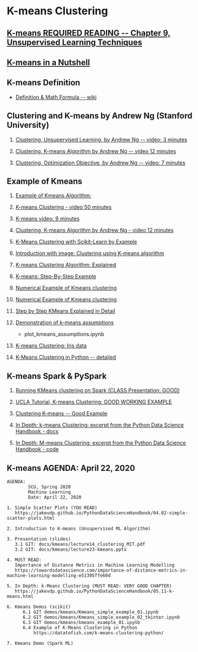 # K-means Clustering

## [K-means REQUIRED READING -- Chapter 9, Unsupervised Learning Techniques](https://www.amazon.com/Hands-Machine-Learning-Scikit-Learn-TensorFlow-ebook/dp/B07XGF2G87/ref=sr_1_3)

## [K-means in a Nutshell](./K-means-in-a-nutshell.md)

## K-means Definition

* [Definition & Math Formula -- wiki](https://en.wikipedia.org/wiki/K-means_clustering)

## Clustering and K-means by Andrew Ng (Stanford University)

1. [Clustering, Unsupervised Learning, by Andrew Ng -- video: 3 minutes](https://www.youtube.com/watch?v=Ev8YbxPu_bQ)

2. [Clustering, K-means Algorithm by Andrew Ng -- video 12 minutes](https://www.youtube.com/watch?v=hDmNF9JG3lo)

3. [Clustering, Optimization Objective, by Andrew Ng -- video: 7 minutes](https://www.youtube.com/watch?v=LvgcfMOyREE&t=5s)


## Example of Kmeans

1. [Example of Kmeans Algorithm:](mapreduce_algorithms_for_big_data_analysis_by_kyuseok_shim_KMEANS.pdf)

2. [K-means Clustering - video 50 minutes](https://www.youtube.com/watch?v=Xvwt7y2jf5E)

3. [K-means video: 9 minutes](https://www.youtube.com/watch?v=4b5d3muPQmA)

4. [Clustering, K-means Algorithm by Andrew Ng - video 12 minutes](https://www.youtube.com/watch?v=hDmNF9JG3lo)

5. [K-Means Clustering with Scikit-Learn by Example](https://stackabuse.com/k-means-clustering-with-scikit-learn/)

6. [Introduction with image: Clustering using K-means algorithm](https://towardsdatascience.com/clustering-using-k-means-algorithm-81da00f156f6)

7. [K-means Clustering Algorithm: Explained](http://dni-institute.in/blogs/k-means-clustering-algorithm-explained/)

8. [K-means: Step-By-Step Example](http://mnemstudio.org/clustering-k-means-example-1.htm)

9. [Numerical Example of Kmeans clustering](https://people.revoledu.com/kardi/tutorial/kMean/NumericalExample.htm)

10. [Numerical Example of Kmeans clustering](https://www.saedsayad.com/clustering_kmeans.htm)

11. [Step by Step KMeans Explained in Detail](https://www.kaggle.com/shrutimechlearn/step-by-step-kmeans-explained-in-detail)

12. [Demonstration of k-means assumptions](https://scikit-learn.org/stable/auto_examples/cluster/plot_kmeans_assumptions.html#sphx-glr-auto-examples-cluster-plot-kmeans-assumptions-py)
	* plot_kmeans_assumptions.ipynb

13. [K-means Clustering: Iris data](https://scikit-learn.org/stable/auto_examples/cluster/plot_cluster_iris.html#sphx-glr-auto-examples-cluster-plot-cluster-iris-py)

14. [K-Means Clustering in Python -- detailed](https://mubaris.com/posts/kmeans-clustering/)


## K-means Spark & PySpark

1. [Running KMeans clustering on Spark (CLASS Presentation: GOOD)](https://rsandstroem.github.io/sparkkmeans.html)

2. [UCLA Tutorial, K-means Clustering: GOOD WORKING EXAMPLE](http://web.cs.ucla.edu/~zhoudiyu/tutorial/)

3. [Clustering K-means -- Good Example](https://runawayhorse001.github.io/LearningApacheSpark/clustering.html)

4. [In Depth: k-means Clustering: excerpt from the Python Data Science Handbook - docs](https://jakevdp.github.io/PythonDataScienceHandbook/05.11-k-means.html)

5. [In Depth: M-means Clustering: excerpt from the Python Data Science Handbook - code](https://github.com/jakevdp/PythonDataScienceHandbook/blob/master/notebooks/05.11-K-Means.ipynb)

## K-means AGENDA: April 22, 2020

````
AGENDA:
        SCU, Spring 2020
        Machine Learning 
        Date: April 22, 2020 
        
1. Simple Scatter Plots (YOU READ)
   https://jakevdp.github.io/PythonDataScienceHandbook/04.02-simple-scatter-plots.html
   
2. Introduction to K-means (Unsupervised ML Algorithm)

3. Presentation (slides)
   3.1 GIT: docs/kmeans/lecture14_clustering_MIT.pdf
   3.2 GIT: docs/kmeans/lecture23-kmeans.pptx

4. MUST READ:
   Importance of Distance Metrics in Machine Learning Modelling
   https://towardsdatascience.com/importance-of-distance-metrics-in-machine-learning-modelling-e51395ffe60d

5. In Depth: k-Means Clustering (MUST READ: VERY GOOD CHAPTER)
   https://jakevdp.github.io/PythonDataScienceHandbook/05.11-k-means.html

6. Kmeans Demos (scikit) 
      6.1 GIT demos/kmeans/Kmeans_simple_example_01.ipynb
      6.2 GIT demos/kmeans/Kmeans_simple_example_02_tkinter.ipynb
      6.3 GIT demos/kmeans/kmeans_example_01.ipynb
      6.4 Example of K-Means Clustering in Python   
          https://datatofish.com/k-means-clustering-python/
   
7. Kmeans Demo (Spark ML)  
````